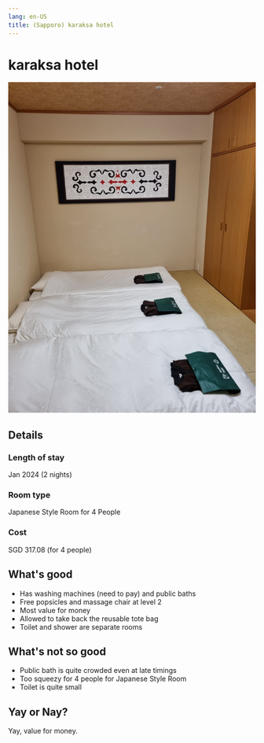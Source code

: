 ```yaml
---
lang: en-US
title: (Sapporo) karaksa hotel
---
```


# karaksa hotel

![img](/karaksa_hotel.jpeg)

## Details
### Length of stay 
Jan 2024 (2 nights)

### Room type 
Japanese Style Room for 4 People

### Cost 
SGD 317.08 (for 4 people)

## What's good
- Has washing machines (need to pay) and public baths
- Free popsicles and massage chair at level 2
- Most value for money
- Allowed to take back the reusable tote bag
- Toilet and shower are separate rooms

## What's not so good
- Public bath is quite crowded even at late timings
- Too squeezy for 4 people for Japanese Style Room
- Toilet is quite small

## Yay or Nay?
Yay, value for money.
